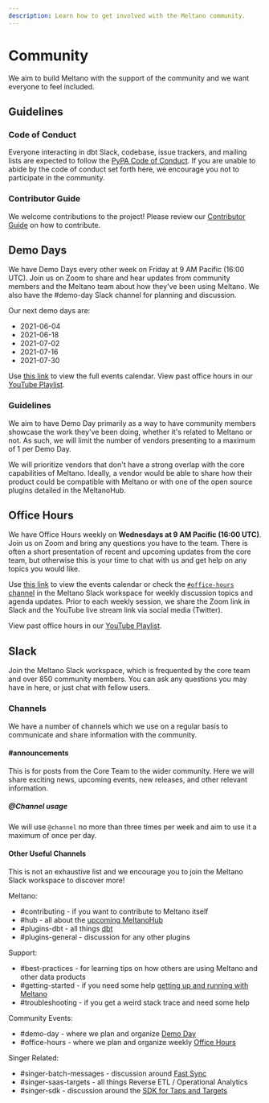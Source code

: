 ```yaml
---
description: Learn how to get involved with the Meltano community.
---
```


# Community

We aim to build Meltano with the support of the community and we want everyone to feel included.

## Guidelines

### Code of Conduct

Everyone interacting in dbt Slack, codebase, issue trackers, and mailing lists are expected to follow the [PyPA Code of Conduct][conduct]. If you are unable to abide by the code of conduct set forth here, we encourage you not to participate in the community.

### Contributor Guide

We welcome contributions to the project! Please review our [Contributor Guide](/docs/contributor-guide.html) on how to contribute.

## Demo Days

We have Demo Days every other week on Friday at 9 AM Pacific (16:00 UTC). Join us on Zoom to share and hear updates from community members and the Meltano team about how they've been using Meltano. We also have the #demo-day Slack channel for planning and discussion.

Our next demo days are:

* 2021-06-04
* 2021-06-18
* 2021-07-02
* 2021-07-16
* 2021-07-30

Use [this link][gcal] to view the full events calendar. View past office hours in our [YouTube Playlist][demodayplaylist].

### Guidelines

We aim to have Demo Day primarily as a way to have community members showcase the work they've been doing, whether it's related to Meltano or not.
As such, we will limit the number of vendors presenting to a maximum of 1 per Demo Day. 

We will prioritize vendors that don't have a strong overlap with the core capabilities of Meltano. 
Ideally, a vendor would be able to share how their product could be compatible with Meltano or with one of the open source plugins detailed in the MeltanoHub.

## Office Hours

We have Office Hours weekly on **Wednesdays at 9 AM Pacific (16:00 UTC)**. Join us on Zoom and bring any questions you have to the team. There is often a short presentation of recent and upcoming updates from the core team, but otherwise this is your time to chat with us and get help on any topics you would like.

Use [this link][gcal] to view the events calendar or check the [`#office-hours` channel](https://meltano.slack.com/archives/C01QS0RV78D) in the <SlackChannelLink>Meltano Slack workspace<OutboundLink /></SlackChannelLink> for weekly discussion topics and agenda updates. Prior to each weekly session, we share the Zoom link in Slack and the YouTube live stream link via social media (Twitter).

View past office hours in our [YouTube Playlist][officehoursplaylist].

## Slack

Join the <SlackChannelLink>Meltano Slack workspace<OutboundLink /></SlackChannelLink>, which is frequented by the core team and over 850 community members. You can ask any questions you may have in here, or just chat with fellow users.

[conduct]: https://www.pypa.io/en/latest/code-of-conduct/
[officehoursplaylist]: https://www.youtube.com/playlist?list=PLO0YrxtDbWAtuuubcEz7mnCHoGfIf8voT
[demodayplaylist]: https://www.youtube.com/playlist?list=PLO0YrxtDbWAuLRElrtwFI5PwlAEMUi0AD
[gcal]: https://calendar.google.com/calendar/embed?src=c_01cj48ha4h199ctjefi85t9dgc%40group.calendar.google.com

### Channels

We have a number of channels which we use on a regular basis to communicate and share information with the community. 

#### #announcements

This is for posts from the Core Team to the wider community. Here we will share exciting news, upcoming events, new releases, and other relevant information.

##### @Channel usage

We will use `@channel` no more than three times per week and aim to use it a maximum of once per day. 

#### Other Useful Channels

This is not an exhaustive list and we encourage you to join the <SlackChannelLink>Meltano Slack workspace<OutboundLink /></SlackChannelLink> to discover more!

Meltano:

* #contributing - if you want to contribute to Meltano itself
* #hub - all about the [upcoming MeltanoHub](https://gitlab.com/groups/meltano/-/epics/83)
* #plugins-dbt - all things [dbt](https://meltano.com/docs/transforms.html)
* #plugins-general - discussion for any other plugins

Support:

* #best-practices - for learning tips on how others are using Meltano and other data products
* #getting-started - if you need some help [getting up and running with Meltano](https://meltano.com/docs/getting-started.html)
* #troubleshooting - if you get a weird stack trace and need some help

Community Events:

* #demo-day - where we plan and organize [Demo Day](https://meltano.com/docs/community.html#demo-days)
* #office-hours - where we plan and organize weekly [Office Hours](https://meltano.com/docs/community.html#office-hours)

Singer Related:

* #singer-batch-messages - discussion around [Fast Sync](https://gitlab.com/meltano/meltano/-/issues/2364)
* #singer-saas-targets - all things Reverse ETL / Operational Analytics
* #singer-sdk - discussion around the [SDK for Taps and Targets](https://gitlab.com/meltano/singer-sdk)
